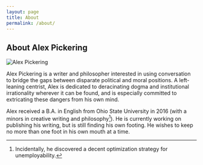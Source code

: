 ```yaml
---
layout: page
title: About
permalink: /about/
---
```


## About Alex Pickering

![Alex Pickering](/home/taka0/alexpickering.github.io/myblog/assets/img/profile_pic_small.PNG)



Alex Pickering is a writer and philosopher interested in using conversation to bridge the gaps between disparate political and moral positions. A left-leaning centrist, Alex is dedicated to deracinating dogma and institutional irrationality wherever it can be found, and is especially committed to extricating these dangers from his own mind. 



Alex received a B.A. in English from Ohio State University in 2016 (with a minors in creative writing and philosophy[^1]). He is currently working on publishing his writing, but is still finding his own footing. He wishes to keep no more than one foot in his own mouth at a time.





[^1]: Incidentally, he discovered a decent optimization strategy for unemployability.